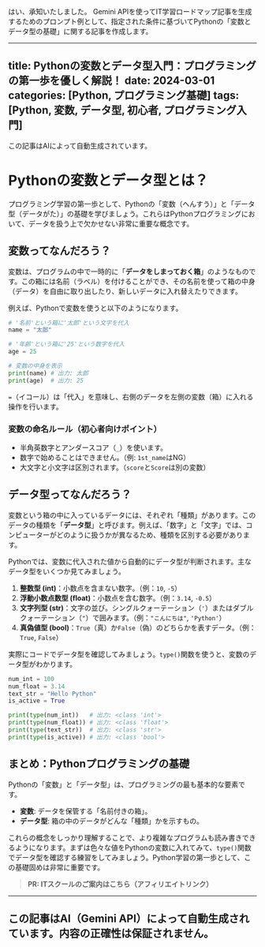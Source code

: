 はい、承知いたしました。
Gemini APIを使ってIT学習ロードマップ記事を生成するためのプロンプト例として、指定された条件に基づいてPythonの「変数とデータ型の基礎」に関する記事を作成します。

---
title: Pythonの変数とデータ型入門：プログラミングの第一歩を優しく解説！
date: 2024-03-01
categories: [Python, プログラミング基礎]
tags: [Python, 変数, データ型, 初心者, プログラミング入門]
---

この記事はAIによって自動生成されています。

# Pythonの変数とデータ型とは？

プログラミング学習の第一歩として、Pythonの「変数（へんすう）」と「データ型（データがた）」の基礎を学びましょう。これらはPythonプログラミングにおいて、データを扱う上で欠かせない非常に重要な概念です。

## 変数ってなんだろう？

変数は、プログラムの中で一時的に「**データをしまっておく箱**」のようなものです。この箱には名前（ラベル）を付けることができ、その名前を使って箱の中身（データ）を自由に取り出したり、新しいデータに入れ替えたりできます。

例えば、Pythonで変数を使うと以下のようになります。

```python
# '名前'という箱に'太郎'という文字を代入
name = "太郎"

# '年齢'という箱に'25'という数字を代入
age = 25

# 変数の中身を表示
print(name) # 出力: 太郎
print(age)  # 出力: 25
```
`=`（イコール）は「代入」を意味し、右側のデータを左側の変数（箱）に入れる操作を行います。

### 変数の命名ルール（初心者向けポイント）

*   半角英数字とアンダースコア（`_`）を使います。
*   数字で始めることはできません。（例: `1st_name`はNG）
*   大文字と小文字は区別されます。（`score`と`Score`は別の変数）

## データ型ってなんだろう？

変数という箱の中に入っているデータには、それぞれ「種類」があります。このデータの種類を「**データ型**」と呼びます。例えば、「数字」と「文字」では、コンピューターがどのように扱うかが異なるため、種類を区別する必要があります。

Pythonでは、変数に代入された値から自動的にデータ型が判断されます。主なデータ型をいくつか見てみましょう。

1.  **整数型 (int)**：小数点を含まない数字。（例：`10`, `-5`）
2.  **浮動小数点数型 (float)**：小数点を含む数字。（例：`3.14`, `-0.5`）
3.  **文字列型 (str)**：文字の並び。シングルクォーテーション（`'`）またはダブルクォーテーション（`"`）で囲みます。（例：`"こんにちは"`, `'Python'`）
4.  **真偽値型 (bool)**：`True`（真）か`False`（偽）のどちらかを表すデータ。（例：`True`, `False`）

実際にコードでデータ型を確認してみましょう。`type()`関数を使うと、変数のデータ型がわかります。

```python
num_int = 100
num_float = 3.14
text_str = "Hello Python"
is_active = True

print(type(num_int))   # 出力: <class 'int'>
print(type(num_float)) # 出力: <class 'float'>
print(type(text_str))  # 出力: <class 'str'>
print(type(is_active)) # 出力: <class 'bool'>
```

## まとめ：Pythonプログラミングの基礎

Pythonの「変数」と「データ型」は、プログラミングの最も基本的な要素です。
*   **変数**: データを保管する「名前付きの箱」。
*   **データ型**: 箱の中のデータがどんな「種類」かを示すもの。

これらの概念をしっかり理解することで、より複雑なプログラムも読み書きできるようになります。まずは色々な値をPythonの変数に入れてみて、`type()`関数でデータ型を確認する練習をしてみましょう。Python学習の第一歩として、この基礎固めは非常に重要です。
> **PR: ITスクールのご案内はこちら（アフィリエイトリンク）**

---
この記事はAI（Gemini API）によって自動生成されています。内容の正確性は保証されません。
---
